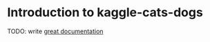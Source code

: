 # Introduction to kaggle-cats-dogs

TODO: write [great documentation](http://jacobian.org/writing/what-to-write/)
